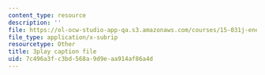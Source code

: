 ```yaml
---
content_type: resource
description: ''
file: https://ol-ocw-studio-app-qa.s3.amazonaws.com/courses/15-031j-energy-decisions-markets-and-policies-spring-2012/7c496a3fc3bd568a9d9eaa914af86a4d_8aNkTgarBis.vtt
file_type: application/x-subrip
resourcetype: Other
title: 3play caption file
uid: 7c496a3f-c3bd-568a-9d9e-aa914af86a4d
---
```

